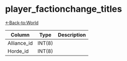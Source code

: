 # player_factionchange_titles

[<-Back-to:World](database-world.md)

Column | Type | Description
--- | --- | ---
Alliance_id | INT(8) | 
Horde_id | INT(8) | 
